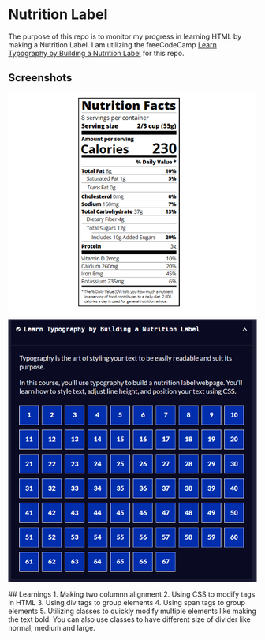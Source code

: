 # Nutrition Label
The purpose of this repo is to monitor my progress in learning HTML by making a Nutrition Label. I am utilizing the freeCodeCamp [Learn Typography by Building a Nutrition Label](https://www.freecodecamp.org/learn/2022/responsive-web-design/#learn-typography-by-building-a-nutrition-label) for this repo.

## Screenshots
<p align="center">
    <img src="assets/readme-screenshots/nutritionlabel_output.png" alt="Nutrition Label Output"/>
    <img src="assets/readme-screenshots/freecodecamp_steps.png" alt="freeCodeCamp completion"/>
</p>
## Learnings
1. Making two columnn alignment
2. Using CSS to modify tags in HTML
3. Using div tags to group elements
4. Using span tags to group elements
5. Utilizing classes to quickly modify multiple elements like making the text bold. You can also use classes to have different size of divider like normal, medium and large.